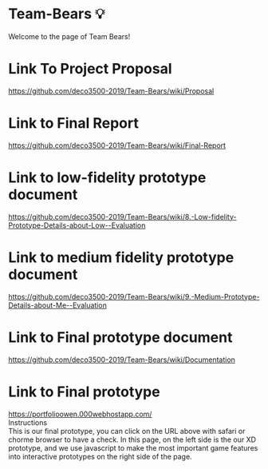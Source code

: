 # Team-Bears 💡 
Welcome to the page of Team Bears!
# Link To Project Proposal
https://github.com/deco3500-2019/Team-Bears/wiki/Proposal
# Link to Final Report
https://github.com/deco3500-2019/Team-Bears/wiki/Final-Report
# Link to low-fidelity prototype document
https://github.com/deco3500-2019/Team-Bears/wiki/8.-Low-fidelity-Prototype-Details-about-Low--Evaluation
# Link to medium fidelity prototype document
https://github.com/deco3500-2019/Team-Bears/wiki/9.-Medium-Prototype-Details-about-Me--Evaluation
# Link to Final prototype document
https://github.com/deco3500-2019/Team-Bears/wiki/Documentation
# Link to Final prototype
https://portfolioowen.000webhostapp.com/<br/>
Instructions<br/>
This is our final prototype, you can click on the URL above with safari or chorme browser to have a check. In this page, on the left side is the our XD prototype, and we use javascript to make the most important game features into interactive prototypes on the right side of the page.




